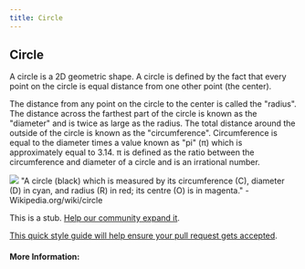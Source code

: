 ```yaml
---
title: Circle
---
```

## Circle

A circle is a 2D geometric shape. A circle is defined by the fact that every point on the circle is equal distance from one other point (the center).

The distance from any point on the circle to the center is called the "radius". The distance across the farthest part of the circle is known as the "diameter" and is twice as large as the radius. The total distance around the outside of the circle is known as the "circumference". Circumference is equal to the diameter times a value known as "pi" (π) which is approximately equal to 3.14. π is defined as the ratio between the circumference and diameter of a circle and is an irrational number. 

<img src='https://upload.wikimedia.org/wikipedia/commons/thumb/0/03/Circle-withsegments.svg/220px-Circle-withsegments.svg.png'>
"A circle (black) which is measured by its circumference (C), diameter (D) in cyan, and radius (R) in red; its centre (O) is in magenta." -Wikipedia.org/wiki/circle

This is a stub. <a href='https://github.com/freecodecamp/guides/tree/master/src/pages/mathematics/circle/index.md' target='_blank' rel='nofollow'>Help our community expand it</a>.

<a href='https://github.com/freecodecamp/guides/blob/master/README.md' target='_blank' rel='nofollow'>This quick style guide will help ensure your pull request gets accepted</a>.

<!-- The article goes here, in GitHub-flavored Markdown. Feel free to add YouTube videos, images, and CodePen/JSBin embeds  -->

#### More Information:
<!-- Please add any articles you think might be helpful to read before writing the article -->


